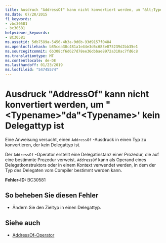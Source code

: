 ```yaml
---
title: Ausdruck "AddressOf" kann nicht konvertiert werden, um "&lt;Typename&gt;"da"&lt;Typename&gt;' kein Delegattyp ist
ms.date: 07/20/2015
f1_keywords:
- vbc30581
- bc30581
helpviewer_keywords:
- BC30581
ms.assetid: 5db7589a-5456-4b3a-9d6b-93d9157f0484
ms.openlocfilehash: b85cea30c481a1e44e3d6c683e075239d2bb35e1
ms.sourcegitcommit: 6b308cf6d627d78ee36dbbae8972a310ac7fd6c8
ms.translationtype: MT
ms.contentlocale: de-DE
ms.lasthandoff: 01/23/2019
ms.locfileid: "54745574"
---
```

# <a name="addressof-expression-cannot-be-converted-to-lttypenamegt-because-lttypenamegt-is-not-a-delegate-type"></a>Ausdruck "AddressOf" kann nicht konvertiert werden, um "&lt;Typename&gt;"da"&lt;Typename&gt;' kein Delegattyp ist
Eine Anweisung versucht, einen `AddressOf` -Ausdruck in einen Typ zu konvertieren, der kein Delegattyp ist.  
  
 Der `AddressOf` -Operator erstellt eine Delegatinstanz einer Prozedur, die auf eine bestimmte Prozedur verweist. `AddressOf` kann als Operand eines Delegatkonstruktors oder in einem Kontext verwendet werden, in dem der Typ des Delegaten vom Compiler bestimmt werden kann.  
  
 **Fehler-ID:** BC30581  
  
## <a name="to-correct-this-error"></a>So beheben Sie diesen Fehler  
  
-   Ändern Sie den Zieltyp in einen Delegattyp.  
  
## <a name="see-also"></a>Siehe auch
- [AddressOf-Operator](../../visual-basic/language-reference/operators/addressof-operator.md)

